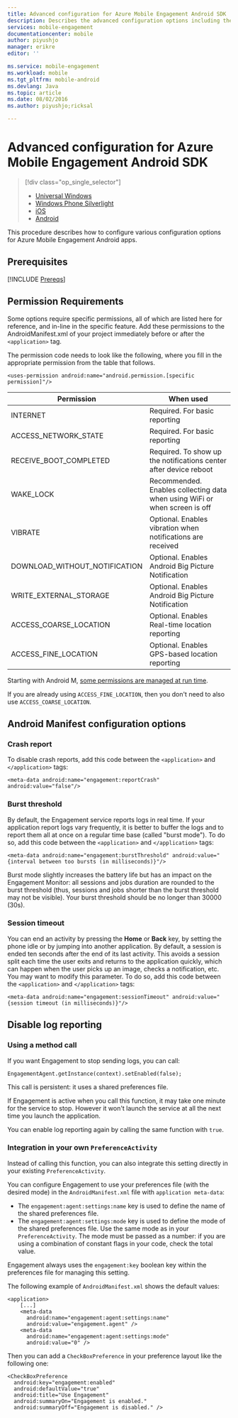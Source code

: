 ```yaml
---
title: Advanced configuration for Azure Mobile Engagement Android SDK
description: Describes the advanced configuration options including the Android Manifest with Azure Mobile Engagement Android SDK
services: mobile-engagement
documentationcenter: mobile
author: piyushjo
manager: erikre
editor: ''

ms.service: mobile-engagement
ms.workload: mobile
ms.tgt_pltfrm: mobile-android
ms.devlang: Java
ms.topic: article
ms.date: 08/02/2016
ms.author: piyushjo;ricksal

---
```

# Advanced configuration for Azure Mobile Engagement Android SDK
> [!div class="op_single_selector"]
> * [Universal Windows](mobile-engagement-windows-store-advanced-configuration.md)
> * [Windows Phone Silverlight](mobile-engagement-windows-phone-integrate-engagement.md)
> * [iOS](mobile-engagement-ios-integrate-engagement.md)
> * [Android](mobile-engagement-android-logging.md)
> 
> 

This procedure describes how to configure various configuration options for Azure Mobile Engagement Android apps.

## Prerequisites
[!INCLUDE [Prereqs](../../includes/mobile-engagement-android-prereqs.md)]

## Permission Requirements
Some options require specific permissions, all of which are listed here for reference, and in-line in the specific feature. Add these permissions to the AndroidManifest.xml of your project immediately before or after the `<application>` tag.

The permission code needs to look like the following, where you fill in the appropriate permission from the table that follows.

    <uses-permission android:name="android.permission.[specific permission]"/>


| Permission | When used |
| --- | --- |
| INTERNET |Required. For basic reporting |
| ACCESS_NETWORK_STATE |Required. For basic reporting |
| RECEIVE_BOOT_COMPLETED |Required. To show up the notifications center after device reboot |
| WAKE_LOCK |Recommended. Enables collecting data when using WiFi or when screen is off |
| VIBRATE |Optional. Enables vibration when notifications are received |
| DOWNLOAD_WITHOUT_NOTIFICATION |Optional. Enables Android Big Picture Notification |
| WRITE_EXTERNAL_STORAGE |Optional. Enables Android Big Picture Notification |
| ACCESS_COARSE_LOCATION |Optional. Enables Real-time location reporting |
| ACCESS_FINE_LOCATION |Optional. Enables GPS-based location reporting |

Starting with Android M, [some permissions are managed at run time](mobile-engagement-android-location-reporting.md#Android-M-Permissions).

If you are already using ``ACCESS_FINE_LOCATION``, then you don't need to also use ``ACCESS_COARSE_LOCATION``.

## Android Manifest configuration options
### Crash report
To disable crash reports, add this code between the `<application>` and `</application>` tags:

    <meta-data android:name="engagement:reportCrash" android:value="false"/>

### Burst threshold
By default, the Engagement service reports logs in real time. If your application report logs vary frequently, it is better to buffer the logs and to report them all at once on a regular time base (called "burst mode"). To do so, add this code between the `<application>` and `</application>` tags:

    <meta-data android:name="engagement:burstThreshold" android:value="{interval between too bursts (in milliseconds)}"/>

Burst mode slightly increases the battery life but has an impact on the Engagement Monitor: all sessions and jobs duration are rounded to the burst threshold (thus, sessions and jobs shorter than the burst threshold may not be visible). Your burst threshold should be no longer than 30000 (30s).

### Session timeout
 You can end an activity by pressing the **Home** or **Back** key, by setting the phone idle or by jumping into another application. By default, a session is ended ten seconds after the end of its last activity. This avoids a session split each time the user exits and returns to the application quickly, which can happen when the user picks up an image, checks a notification, etc. You may want to modify this parameter. To do so, add this code between the `<application>` and `</application>` tags:

    <meta-data android:name="engagement:sessionTimeout" android:value="{session timeout (in milliseconds)}"/>

## Disable log reporting
### Using a method call
If you want Engagement to stop sending logs, you can call:

    EngagementAgent.getInstance(context).setEnabled(false);

This call is persistent: it uses a shared preferences file.

If Engagement is active when you call this function, it may take one minute for the service to stop. However it won't launch the service at all the next time you launch the application.

You can enable log reporting again by calling the same function with `true`.

### Integration in your own `PreferenceActivity`
Instead of calling this function, you can also integrate this setting directly in your existing `PreferenceActivity`.

You can configure Engagement to use your preferences file (with the desired mode) in the `AndroidManifest.xml` file with `application meta-data`:

* The `engagement:agent:settings:name` key is used to define the name of the shared preferences file.
* The `engagement:agent:settings:mode` key is used to define the mode of the shared preferences file. Use the same mode as in your `PreferenceActivity`. The mode must be passed as a number: if you are using a combination of constant flags in your code, check the total value.

Engagement always uses the `engagement:key` boolean key within the preferences file for managing this setting.

The following example of `AndroidManifest.xml` shows the default values:

    <application>
        [...]
        <meta-data
          android:name="engagement:agent:settings:name"
          android:value="engagement.agent" />
        <meta-data
          android:name="engagement:agent:settings:mode"
          android:value="0" />

Then you can add a `CheckBoxPreference` in your preference layout like the following one:

    <CheckBoxPreference
      android:key="engagement:enabled"
      android:defaultValue="true"
      android:title="Use Engagement"
      android:summaryOn="Engagement is enabled."
      android:summaryOff="Engagement is disabled." />
